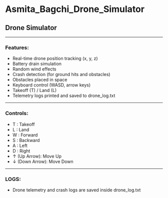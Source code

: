 # Asmita_Bagchi_Drone_Simulator

## Drone Simulator

--------------------
### Features:
- Real-time drone position tracking (x, y, z)
- Battery drain simulation
- Random wind effects
- Crash detection (for ground hits and obstacles)
- Obstacles placed in space
- Keyboard control (WASD, arrow keys)
- Takeoff (T) / Land (L)
- Telemetry logs printed and saved to drone_log.txt

--------------------
### Controls:
- T : Takeoff
- L : Land
- W : Forward
- S : Backward
- A : Left
- D : Right
- ↑ (Up Arrow): Move Up
- ↓ (Down Arrow): Move Down

--------------------
### LOGS:
- Drone telemetry and crash logs are saved inside drone_log.txt
